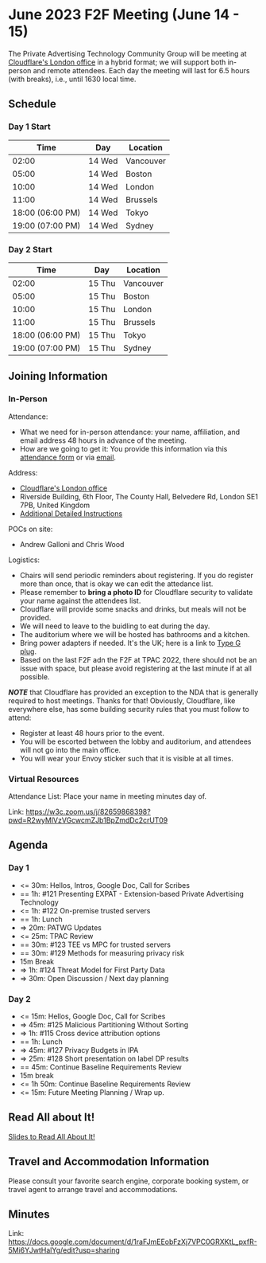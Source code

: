 # June 2023 F2F Meeting (June 14 - 15)

The Private Advertising Technology Community Group will be meeting at [Cloudflare's
London office](https://www.google.com/maps/place/Cloudflare/@51.501963,-0.118852,14z/data=!4m5!3m4!1s0x0:0xf872835bbffc7170!8m2!3d51.5019633!4d-0.1188522?hl=en-US&shorturl=1)
in a hybrid format; we will support both in-person
and remote attendees. Each day the meeting will last for 6.5 hours (with breaks), i.e., until 1630 local time.

## Schedule

### Day 1 Start

| Time             | Day    | Location      |
| ---------------- | ------ | ------------- |
| 02:00            | 14 Wed | Vancouver     |
| 05:00            | 14 Wed | Boston        |
| 10:00            | 14 Wed | London        |
| 11:00            | 14 Wed | Brussels      |
| 18:00 (06:00 PM) | 14 Wed | Tokyo         |
| 19:00 (07:00 PM) | 14 Wed | Sydney        |

### Day 2 Start

| Time             | Day    | Location      |
| ---------------- | ------ | ------------- |
| 02:00            | 15 Thu | Vancouver     |
| 05:00            | 15 Thu | Boston        |
| 10:00            | 15 Thu | London        |
| 11:00            | 15 Thu | Brussels      |
| 18:00 (06:00 PM) | 15 Thu | Tokyo         |
| 19:00 (07:00 PM) | 15 Thu | Sydney        |

## Joining Information

### In-Person

Attendance:
 * What we need for in-person attendance: your name,
   affiliation, and email address 48 hours in advance
   of the meeting.
 * How are we going to get it: You provide this information via
   this [attendance form](https://forms.gle/vpaqSURMVDTUyLAX9)
   or via [email](mailto:sean@sn3rd.com?subject=[patcg]%20F2F%20Meeting%20Registration%20For%20June%202023%20London).

Address:
 * [Cloudflare's London office](https://www.google.com/maps/place/Cloudflare/@51.501963,-0.118852,14z/data=!4m5!3m4!1s0x0:0xf872835bbffc7170!8m2!3d51.5019633!4d-0.1188522?hl=en-US&shorturl=1)
 * Riverside Building, 6th Floor, The County Hall, Belvedere Rd, London SE1 7PB, United Kingdom
 * [Additional Detailed Instructions](https://github.com/patcg/meetings/blob/main/2023/06/14-london/Map%20directions%20to%20Cloudflare%20office.pdf)

POCs on site:
 * Andrew Galloni and Chris Wood

Logistics:
 - Chairs will send periodic reminders about registering. If you do register more than once, that is okay we can edit the attedance list. 
 - Please remember to **bring a photo ID** for Cloudflare security to validate your name against the attendees list.
 - Cloudflare will provide some snacks and drinks, but meals will not be provided.
 - We will need to leave to the buidling to eat during the day.
 - The auditorium where we will be hosted has bathrooms and a kitchen.
 - Bring power adapters if needed. It's the UK; here is a link to [Type G plug](https://electricaloutlet.org/type-g).
 - Based on the last F2F adn the F2F at TPAC 2022, there should not be an issue with space, but please avoid registering at the last minute if at all possible.

***NOTE*** that Cloudflare has provided an exception to the NDA that is generally required to host meetings.
Thanks for that! Obviously, Cloudflare, like everywhere else, has some building security rules that you must follow to attend:
 - Register at least 48 hours prior to the event.
 - You will be escorted between the lobby and auditorium, and attendees will not go into the main office. 
 - You will wear your Envoy sticker such that it is visible at all times.

### Virtual Resources

Attendance List: Place your name in meeting minutes day of.

Link: https://w3c.zoom.us/j/82659868398?pwd=R2wyMlVzVGcwcmZJb1BpZmdDc2crUT09

## Agenda

### Day 1

- <= 30m: Hellos, Intros, Google Doc, Call for Scribes
- == 1h: #121 Presenting EXPAT - Extension-based Private Advertising Technology
- <= 1h: #122 On-premise trusted servers
- == 1h: Lunch
- => 20m: PATWG Updates
- <= 25m: TPAC Review
- == 30m: #123 TEE vs MPC for trusted servers
- == 30m: #129 Methods for measuring privacy risk
- 15m Break
- => 1h: #124 Threat Model for First Party Data
- => 30m: Open Discussion / Next day planning

### Day 2

- <= 15m: Hellos, Google Doc, Call for Scribes
- => 45m: #125 Malicious Partitioning Without Sorting
- => 1h: #115 Cross device attribution options
- == 1h: Lunch
- => 45m: #127 Privacy Budgets in IPA
- => 25m: #128 Short presentation on label DP results
- == 45m: Continue Baseline Requirements Review
- 15m break
- <= 1h 50m: Continue Baseline Requirements Review
- <= 15m: Future Meeting Planning / Wrap up.

## Read All about It!

[Slides to Read All About It!](https://github.com/patcg/meetings/blob/main/2023/05/02-telecon/W3C%20Read%20All%20About%20It!.pdf)

## Travel and Accommodation Information

Please consult your favorite search engine, corporate booking system, or travel agent to arrange travel and accommodations.

## Minutes

Link: https://docs.google.com/document/d/1raFJmEEobFzXj7VPC0GRXKtL_pxfR-5Mi6YJwtHalYg/edit?usp=sharing

